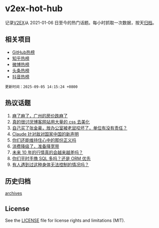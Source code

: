 # v2ex-hot-hub

 记录[V2EX](https://www.v2ex.com/)从 2021-01-06 日至今的热门话题。每小时抓取一次数据，按天[归档](archives)。
 
 ## 相关项目

- [GitHub热榜](https://github.com/lonnyzhang423/github-hot-hub)
- [知乎热榜](https://github.com/lonnyzhang423/zhihu-hot-hub)
- [微博热榜](https://github.com/lonnyzhang423/weibo-hot-hub)
- [头条热榜](https://github.com/lonnyzhang423/toutiao-hot-hub)
- [抖音热榜](https://github.com/lonnyzhang423/douyin-hot-hub)


 `更新时间：2025-09-05 14:15:24 +0800`

## 热议话题

1. [麻了麻了，广州的房价跌麻了](https://www.v2ex.com/t/1157069)
1. [真的很讨厌博客网站用大量的 css 去美化](https://www.v2ex.com/t/1157094)
1. [自己买了张金豪，放办公室被老鼠咬坏了，单位有没有责任？](https://www.v2ex.com/t/1157209)
1. [Claude 针对敌对国家中国的新声明](https://www.v2ex.com/t/1157268)
1. [你们还能维持住心中的那份正义吗](https://www.v2ex.com/t/1157250)
1. [消费降级了，准备降宽带](https://www.v2ex.com/t/1157137)
1. [未来 10 年的行情真的会越来越差吗？](https://www.v2ex.com/t/1157259)
1. [你们平时手撸 SQL 多吗？还是 ORM 优先](https://www.v2ex.com/t/1157104)
1. [有人遇到过这种身体无法控制的情况吗？](https://www.v2ex.com/t/1157267)

## 历史归档

[archives](archives)

## License

See the [LICENSE](LICENSE) file for license rights and limitations (MIT).
